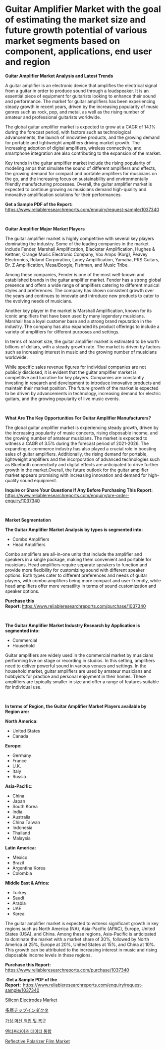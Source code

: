 <p><h1>Guitar Amplifier Market with the goal of estimating the market size and future growth potential of various market segments based on component, applications, end user and region</h1></p><p><strong>Guitar Amplifier Market Analysis and Latest Trends</strong></p>
<p><p>A guitar amplifier is an electronic device that amplifies the electrical signal from a guitar in order to produce sound through a loudspeaker. It is an essential piece of equipment for guitarists looking to enhance their sound and performance. The market for guitar amplifiers has been experiencing steady growth in recent years, driven by the increasing popularity of music genres such as rock, pop, and metal, as well as the rising number of amateur and professional guitarists worldwide.</p><p>The global guitar amplifier market is expected to grow at a CAGR of 14.1% during the forecast period, with factors such as technological advancements, the launch of innovative products, and the growing demand for portable and lightweight amplifiers driving market growth. The increasing adoption of digital amplifiers, wireless connectivity, and smartphone integration are also contributing to the expansion of the market.</p><p>Key trends in the guitar amplifier market include the rising popularity of modeling amps that simulate the sound of different amplifiers and effects, the growing demand for compact and portable amplifiers for musicians on the go, and the increasing focus on sustainability and environmentally friendly manufacturing processes. Overall, the guitar amplifier market is expected to continue growing as musicians demand high-quality and innovative amplification solutions for their performances.</p></p>
<p><strong>Get a Sample PDF of the Report:&nbsp;</strong> <a href="https://www.reliableresearchreports.com/enquiry/request-sample/1037340">https://www.reliableresearchreports.com/enquiry/request-sample/1037340</a></p>
<p>&nbsp;</p>
<p><strong>Guitar Amplifier Major Market Players</strong></p>
<p><p>The guitar amplifier market is highly competitive with several key players dominating the industry. Some of the leading companies in the market include Fender, Marshall Amplification, Blackstar Amplification, Hughes & Kettner, Orange Music Electronic Company, Vox Amps (Korg), Peavey Electronics, Roland Corporation, Laney Amplification, Yamaha, PRS Guitars, Dr. Z Amplification, Mesa/Boogie, Fishman, and Music Tribe.</p><p>Among these companies, Fender is one of the most well-known and established brands in the guitar amplifier market. Fender has a strong global presence and offers a wide range of amplifiers catering to different musical styles and preferences. The company has shown consistent growth over the years and continues to innovate and introduce new products to cater to the evolving needs of musicians.</p><p>Another key player in the market is Marshall Amplification, known for its iconic amplifiers that have been used by many legendary musicians. Marshall has a loyal customer base and a strong brand reputation in the industry. The company has also expanded its product offerings to include a variety of amplifiers for different purposes and settings.</p><p>In terms of market size, the guitar amplifier market is estimated to be worth billions of dollars, with a steady growth rate. The market is driven by factors such as increasing interest in music and the growing number of musicians worldwide.</p><p>While specific sales revenue figures for individual companies are not publicly disclosed, it is evident that the guitar amplifier market is competitive and lucrative for key players. Companies are constantly investing in research and development to introduce innovative products and maintain their market position. The future growth of the market is expected to be driven by advancements in technology, increasing demand for electric guitars, and the growing popularity of live music events.</p></p>
<p>&nbsp;</p>
<p><strong>What Are The Key Opportunities For Guitar Amplifier Manufacturers?</strong></p>
<p><p>The global guitar amplifier market is experiencing steady growth, driven by the increasing popularity of music concerts, rising disposable income, and the growing number of amateur musicians. The market is expected to witness a CAGR of 3.5% during the forecast period of 2021-2026. The expanding e-commerce industry has also played a crucial role in boosting sales of guitar amplifiers. Additionally, the rising demand for portable, lightweight amplifiers and the incorporation of advanced technologies such as Bluetooth connectivity and digital effects are anticipated to drive further growth in the market.Overall, the future outlook for the guitar amplifier market appears promising with increasing innovation and demand for high-quality sound equipment.</p></p>
<p><strong>Inquire or Share Your Questions If Any Before Purchasing This Report:</strong> <a href="https://www.reliableresearchreports.com/enquiry/pre-order-enquiry/1037340">https://www.reliableresearchreports.com/enquiry/pre-order-enquiry/1037340</a></p>
<p>&nbsp;</p>
<p><strong>Market Segmentation</strong></p>
<p><strong>The Guitar Amplifier Market Analysis by types is segmented into:</strong></p>
<p><ul><li>Combo Amplifiers</li><li>Head Amplifiers</li></ul></p>
<p><p>Combo amplifiers are all-in-one units that include the amplifier and speakers in a single package, making them convenient and portable for musicians. Head amplifiers require separate speakers to function and provide more flexibility for customizing sound with different speaker options. Both types cater to different preferences and needs of guitar players, with combo amplifiers being more compact and user-friendly, while head amplifiers offer more versatility in terms of sound customization and speaker options.</p></p>
<p><strong>Purchase this Report:&nbsp;</strong><a href="https://www.reliableresearchreports.com/purchase/1037340">https://www.reliableresearchreports.com/purchase/1037340</a></p>
<p>&nbsp;</p>
<p><strong>The Guitar Amplifier Market Industry Research by Application is segmented into:</strong></p>
<p><ul><li>Commercial</li><li>Household</li></ul></p>
<p><p>Guitar amplifiers are widely used in the commercial market by musicians performing live on stage or recording in studios. In this setting, amplifiers need to deliver powerful sound in various venues and settings. In the household market, guitar amplifiers are used by amateur musicians and hobbyists for practice and personal enjoyment in their homes. These amplifiers are typically smaller in size and offer a range of features suitable for individual use.</p></p>
<p>&nbsp;</p>
<p><strong>In terms of Region, the Guitar Amplifier Market Players available by Region are:</strong></p>
<p>
    <p> <strong> North America: </strong>
        <ul>
            <li>United States</li>
            <li>Canada</li>
        </ul>
        </p> 
    <p> <strong> Europe: </strong>
        <ul>
            <li>Germany</li>
            <li>France</li>
            <li>U.K.</li>
            <li>Italy</li>
            <li>Russia</li>
        </ul>
        </p> 
    <p> <strong> Asia-Pacific: </strong>
        <ul>
            <li>China</li>
            <li>Japan</li>
            <li>South Korea</li>
            <li>India</li>
            <li>Australia</li>
            <li>China Taiwan</li>
            <li>Indonesia</li>
            <li>Thailand</li>
            <li>Malaysia</li>
        </ul>
        </p> 
    <p> <strong> Latin America: </strong>
        <ul>
            <li>Mexico</li>
            <li>Brazil</li>
            <li>Argentina Korea</li>
            <li>Colombia</li>
        </ul>
        </p> 
    <p> <strong> Middle East & Africa: </strong>
        <ul>
            <li>Turkey</li>
            <li>Saudi</li>
            <li>Arabia</li>
            <li>UAE</li>
            <li>Korea</li>
        </ul>
    </p>
    </p>
<p><p>The guitar amplifier market is expected to witness significant growth in key regions such as North America (NA), Asia-Pacific (APAC), Europe, United States (USA), and China. Among these regions, Asia-Pacific is anticipated to dominate the market with a market share of 30%, followed by North America at 25%, Europe at 20%, United States at 15%, and China at 10%. This growth can be attributed to the increasing interest in music and rising disposable income levels in these regions.</p></p>
<p><strong>Purchase this Report: </strong><a href="https://www.reliableresearchreports.com/purchase/1037340">https://www.reliableresearchreports.com/purchase/1037340</a></p>
<p>&nbsp;<strong>Get a Sample PDF of the Report:&nbsp;&nbsp;</strong><a href="https://www.reliableresearchreports.com/enquiry/request-sample/1037340">https://www.reliableresearchreports.com/enquiry/request-sample/1037340</a></p>
<p><strong></strong></p>
<p><p><a href="https://github.com/elizabethdagraca/Market-Research-Report-List-2/blob/main/silicon-electrodes-market.md">Silicon Electrodes Market</a></p><p><a href="https://github.com/mathieurico66/Market-Research-Report-List-1/blob/main/502203010626.md">多層チップインダクタ</a></p><p><a href="https://github.com/lkwggful07722/Market-Research-Report-List-1/blob/main/66332299787.md">가상 머신 백업 및 복구</a></p><p><a href="https://github.com/ZacharyScthmitt4465/Market-Research-Report-List-1/blob/main/94772239786.md">엔터프라이즈 데이터 통합</a></p><p><a href="https://github.com/zjyglelu/Market-Research-Report-List-2/blob/main/reflective-polarizer-film-market.md">Reflective Polarizer Film Market</a></p></p>